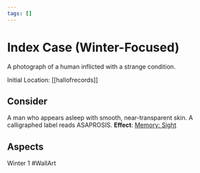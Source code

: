 ```yaml
---
tags: []
---
```

# Index Case (Winter-Focused)
A photograph of a human inflicted with a strange condition.

Initial Location: [[hallofrecords]]
## Consider
A man who appears asleep with smooth, near-transparent skin. A calligraphed label reads ASAPROSIS.
**Effect**: [Memory: Sight](https://uadaf.theevilroot.xyz/rowenarium/element/mem.sight)
## Aspects
Winter 1
#WallArt
